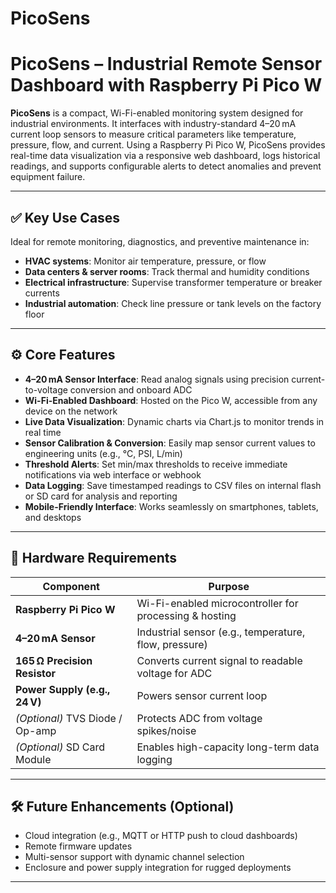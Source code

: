 # PicoSens

# **PicoSens** – Industrial Remote Sensor Dashboard with Raspberry Pi Pico W

**PicoSens** is a compact, Wi-Fi-enabled monitoring system designed for industrial environments. It interfaces with industry-standard 4–20 mA current loop sensors to measure critical parameters like temperature, pressure, flow, and current. Using a Raspberry Pi Pico W, PicoSens provides real-time data visualization via a responsive web dashboard, logs historical readings, and supports configurable alerts to detect anomalies and prevent equipment failure.

---

## ✅ Key Use Cases

Ideal for remote monitoring, diagnostics, and preventive maintenance in:

- **HVAC systems**: Monitor air temperature, pressure, or flow  
- **Data centers & server rooms**: Track thermal and humidity conditions  
- **Electrical infrastructure**: Supervise transformer temperature or breaker currents  
- **Industrial automation**: Check line pressure or tank levels on the factory floor  

---

## ⚙️ Core Features

- **4–20 mA Sensor Interface**: Read analog signals using precision current-to-voltage conversion and onboard ADC  
- **Wi-Fi-Enabled Dashboard**: Hosted on the Pico W, accessible from any device on the network  
- **Live Data Visualization**: Dynamic charts via Chart.js to monitor trends in real time  
- **Sensor Calibration & Conversion**: Easily map sensor current values to engineering units (e.g., °C, PSI, L/min)  
- **Threshold Alerts**: Set min/max thresholds to receive immediate notifications via web interface or webhook  
- **Data Logging**: Save timestamped readings to CSV files on internal flash or SD card for analysis and reporting  
- **Mobile-Friendly Interface**: Works seamlessly on smartphones, tablets, and desktops  

---

## 🔩 Hardware Requirements

| Component                   | Purpose                                                  |
|----------------------------|----------------------------------------------------------|
| **Raspberry Pi Pico W**     | Wi-Fi-enabled microcontroller for processing & hosting   |
| **4–20 mA Sensor**          | Industrial sensor (e.g., temperature, flow, pressure)     |
| **165 Ω Precision Resistor**| Converts current signal to readable voltage for ADC      |
| **Power Supply (e.g., 24 V)** | Powers sensor current loop                            |
| *(Optional)* TVS Diode / Op-amp | Protects ADC from voltage spikes/noise             |
| *(Optional)* SD Card Module | Enables high-capacity long-term data logging            |

---

## 🛠️ Future Enhancements (Optional)

- Cloud integration (e.g., MQTT or HTTP push to cloud dashboards)  
- Remote firmware updates  
- Multi-sensor support with dynamic channel selection  
- Enclosure and power supply integration for rugged deployments  

---